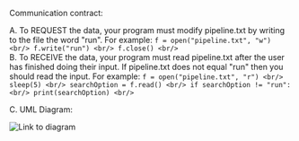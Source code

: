 Communication contract:


A. To REQUEST the data, your program must modify pipeline.txt by writing to the file the word "run". 
    For example: 
        `f = open("pipeline.txt", "w") <br/>
        f.write("run") <br/>
        f.close() <br/>`
        <br/>
B. To RECEIVE the data, your program must read pipeline.txt after the user has finished doing their input. If pipeline.txt does not equal "run" then you should read the input.
    For example: 
        `f = open("pipeline.txt", "r") <br/>
        sleep(5) <br/>
        searchOption = f.read() <br/>
        if searchOption != "run": <br/>
            print(searchOption) <br/>`


C. UML Diagram:

![Link to diagram]([http://url/to/img.png](https://ibb.co/S6MVCCk)https://ibb.co/S6MVCCk)
